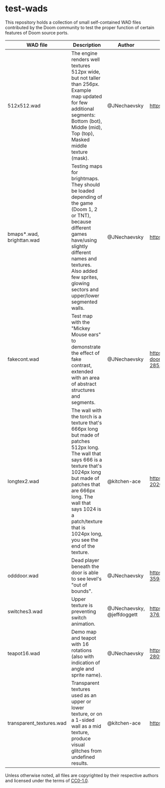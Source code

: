 # test-wads
This repository holds a collection of small self-contained WAD files contributed by the Doom community to test the proper function of certain features of Doom source ports.

WAD file | Description | Author | Source
--- | --- | --- | ---
512x512.wad | The engine renders well textures 512px wide, but not taller than 256px. Example map updated for few additional segments: Bottom (bot),  Middle (mid), Top (top), Masked middle texture (mask). | @JNechaevsky | https://github.com/fabiangreffrath/crispy-doom/issues/162
bmaps*.wad, brighttan.wad | Testing maps for brightmaps. They should be loaded depending of the game (Doom 1, 2 or TNT), because different games have/using slightly different names and textures. Also added few sprites, glowing sectors and upper/lower segmented walls. | @JNechaevsky | https://github.com/fabiangreffrath/crispy-doom/issues/246
fakecont.wad | Test map with the "Mickey Mouse ears" to demonstrate the effect of fake contrast, extended with an area of abstract structures and segments. | @JNechaevsky | https://github.com/fabiangreffrath/crispy-doom/commit/ec6a9cda5468efff3848b814f571d59f8b1cd54d#commitcomment-28530713
longtex2.wad | ﻿The wall with the torch is a texture that's 666px long but made of patches 512px long. The﻿ wall that says 666 is a texture that's 1024px long but made of patches﻿ that are 666px﻿ long. The wall that says 1024 is﻿ a patch/texture that is 1024px﻿﻿ long,﻿ you see the end of the texture﻿﻿. | @kitchen-ace | https://www.doomworld.com/forum/topic/112333-this-is-woof-232-oct-19-2020-updated-winmbf/?do=findComment&comment=2143327
odddoor.wad | Dead player beneath the door is able to see level's "out of bounds". | @JNechaevsky | https://github.com/fabiangreffrath/crispy-doom/issues/257#issuecomment-359877982
switches3.wad | Upper texture is preventing switch animation. | @JNechaevsky, @jeffdoggett | https://github.com/JNechaevsky/russian-doom/issues/55#issuecomment-376272193
teapot16.wad | Demo map and teapot with 16 rotations (also with indication of angle and sprite name). | @JNechaevsky | https://github.com/fabiangreffrath/crispy-doom/issues/152#issuecomment-280902515
transparent_textures.wad | Transparent textures used as an upper or lower texture, or on a 1-sided wall as a mid texture, produce visual glitches from undefined results. | @kitchen-ace | https://github.com/fabiangreffrath/crispy-doom/issues/23

Unless otherwise noted, all files are copyrighted by their respective authors and licensed under the terms of [CC0-1.0](https://creativecommons.org/publicdomain/zero/1.0/).
